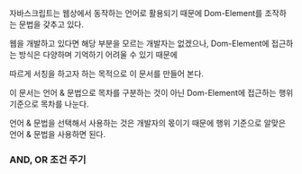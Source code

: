 



자바스크립트는 웹상에서 동작하는 언어로 활용되기 때문에 Dom-Element를 조작하는 문법을 갖추고 있다.

웹을 개발하고 있다면 해당 부분을 모르는 개발자는 없겠으나, Dom-Element에 접근하는 방식은 다양하며 기억하기 어려울 수 있기 때문에

따르게 서칭을 하고자 하는 목적으로 이 문서를 만들어 본다.



이 문서는 언어 & 문법으로 목차를 구분하는 것이 아닌 Dom-Element에 접근하는 행위 기준으로 목차를 나눈다.

언어 & 문법을 선택해서 사용하는 것은 개발자의 몫이기 때문에 행위 기준으로 알맞은 언어 & 문법을 사용하면 된다.



### AND, OR 조건 주기




